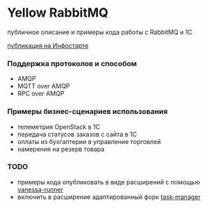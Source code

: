 # Yellow RabbitMQ

публичное описание и примеры кода работы с RabbitMQ и 1С

[публикация на Инфостарте](infostart.ru/public/570477/)

### Поддержка протоколов и способом

* AMQP
* MQTT over AMQP
* RPC over AMQP


### Примеры бизнес-сценариев использования

* телеметрия OpenStack в 1С
* передача статусов заказов с сайта в 1С
* оплаты из бухгалтерии в управление торговлей 
* намерения на резерв товара 

### TODO

* примеры кода опубликовать в виде расширений с помощью [vanessa-runner](https://github.com/silverbulleters/vanessa-runner)
* включить в расширение адаптированный форк [task-manager](https://github.com/silverbulleters-forks/TaskManagerFor1C)
